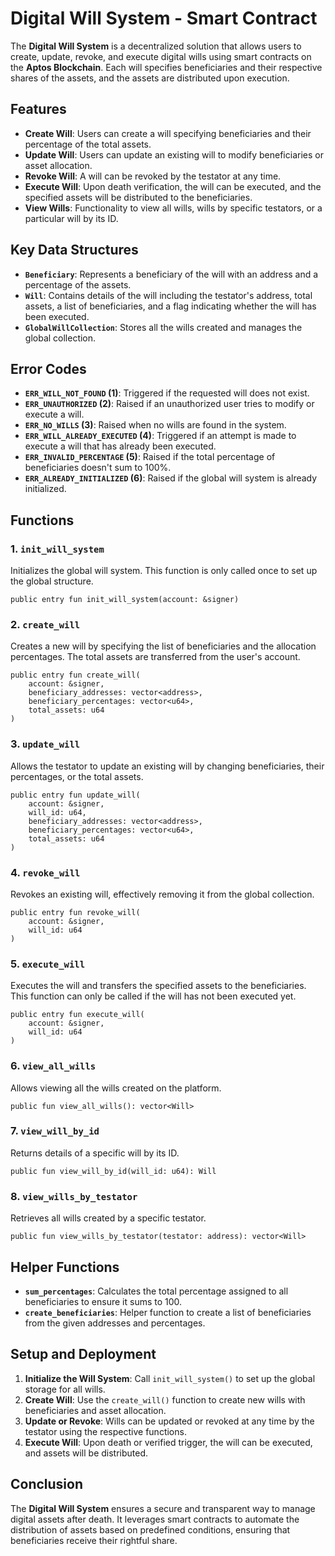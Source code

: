 # Digital Will System - Smart Contract

The **Digital Will System** is a decentralized solution that allows users to create, update, revoke, and execute digital wills using smart contracts on the **Aptos Blockchain**. Each will specifies beneficiaries and their respective shares of the assets, and the assets are distributed upon execution.

## Features

- **Create Will**: Users can create a will specifying beneficiaries and their percentage of the total assets.
- **Update Will**: Users can update an existing will to modify beneficiaries or asset allocation.
- **Revoke Will**: A will can be revoked by the testator at any time.
- **Execute Will**: Upon death verification, the will can be executed, and the specified assets will be distributed to the beneficiaries.
- **View Wills**: Functionality to view all wills, wills by specific testators, or a particular will by its ID.

## Key Data Structures

- **`Beneficiary`**: Represents a beneficiary of the will with an address and a percentage of the assets.
- **`Will`**: Contains details of the will including the testator's address, total assets, a list of beneficiaries, and a flag indicating whether the will has been executed.
- **`GlobalWillCollection`**: Stores all the wills created and manages the global collection.

## Error Codes

- **`ERR_WILL_NOT_FOUND` (1)**: Triggered if the requested will does not exist.
- **`ERR_UNAUTHORIZED` (2)**: Raised if an unauthorized user tries to modify or execute a will.
- **`ERR_NO_WILLS` (3)**: Raised when no wills are found in the system.
- **`ERR_WILL_ALREADY_EXECUTED` (4)**: Triggered if an attempt is made to execute a will that has already been executed.
- **`ERR_INVALID_PERCENTAGE` (5)**: Raised if the total percentage of beneficiaries doesn't sum to 100%.
- **`ERR_ALREADY_INITIALIZED` (6)**: Raised if the global will system is already initialized.

## Functions

### 1. `init_will_system`

Initializes the global will system. This function is only called once to set up the global structure.

```move
public entry fun init_will_system(account: &signer)
```

### 2. `create_will`

Creates a new will by specifying the list of beneficiaries and the allocation percentages. The total assets are transferred from the user's account.

```move
public entry fun create_will(
    account: &signer,
    beneficiary_addresses: vector<address>,
    beneficiary_percentages: vector<u64>,
    total_assets: u64
)
```

### 3. `update_will`

Allows the testator to update an existing will by changing beneficiaries, their percentages, or the total assets.

```move
public entry fun update_will(
    account: &signer,
    will_id: u64,
    beneficiary_addresses: vector<address>,
    beneficiary_percentages: vector<u64>,
    total_assets: u64
)
```

### 4. `revoke_will`

Revokes an existing will, effectively removing it from the global collection.

```move
public entry fun revoke_will(
    account: &signer,
    will_id: u64
)
```

### 5. `execute_will`

Executes the will and transfers the specified assets to the beneficiaries. This function can only be called if the will has not been executed yet.

```move
public entry fun execute_will(
    account: &signer,
    will_id: u64
)
```

### 6. `view_all_wills`

Allows viewing all the wills created on the platform.

```move
public fun view_all_wills(): vector<Will>
```

### 7. `view_will_by_id`

Returns details of a specific will by its ID.

```move
public fun view_will_by_id(will_id: u64): Will
```

### 8. `view_wills_by_testator`

Retrieves all wills created by a specific testator.

```move
public fun view_wills_by_testator(testator: address): vector<Will>
```

## Helper Functions

- **`sum_percentages`**: Calculates the total percentage assigned to all beneficiaries to ensure it sums to 100.
- **`create_beneficiaries`**: Helper function to create a list of beneficiaries from the given addresses and percentages.

## Setup and Deployment

1. **Initialize the Will System**: Call `init_will_system()` to set up the global storage for all wills.
2. **Create Will**: Use the `create_will()` function to create new wills with beneficiaries and asset allocation.
3. **Update or Revoke**: Wills can be updated or revoked at any time by the testator using the respective functions.
4. **Execute Will**: Upon death or verified trigger, the will can be executed, and assets will be distributed.

## Conclusion

The **Digital Will System** ensures a secure and transparent way to manage digital assets after death. It leverages smart contracts to automate the distribution of assets based on predefined conditions, ensuring that beneficiaries receive their rightful share.
